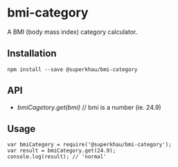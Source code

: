 # bmi-category

A BMI (body mass index) category calculator.

## Installation

```
npm install --save @superkhau/bmi-category
```

## API

- *bmiCagetory.get(bmi)* // bmi is a number (ie. 24.9)

## Usage

```
var bmiCategory = require('@superkhau/bmi-category');
var result = bmiCategory.get(24.9);
console.log(result); // 'normal'
```
